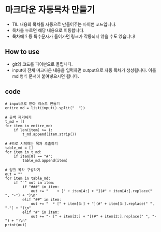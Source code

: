 
# 마크다운 자동목차 만들기

* TIL 내용의 목차를 자동으로 만들어주는 파이썬 코드입니다.
* 목차를 누르면 해당 내용으로 이동합니다.
* 목차에 ? 등 특수문자가 들어가면 링크가 작동되지 않을 수도 있습니다!

## How to use

- git의 코드를 파이썬으로 돌립니다.
- input에 전체 마크다운 내용을 입력하면 output으로 자동 목차가 생성됩니다. 이를 md 형식 문서에 붙여넣으시면 됩니다.


## code
```
# input으로 받아 리스트 만들기
entire_md = list(input().split("  "))

# 공백 제거하기
t_md = []
for item in entire_md:
    if len(item) >= 1:
        t_md.append(item.strip())

# #으로 시작하는 목차 추출하기
table_md = []
for item in t_md:
    if item[0] == "#":
        table_md.append(item)

# 링크 목차 구성하기
out = ""
for item in table_md:
    if "`" not in item:
        if "###" in item:
            out += "    + [" + item[4:] + "](#" + item[4:].replace(" ", "-") + ")\n"
        elif "##" in item:
            out += "  * [" + item[3:] + "](#" + item[3:].replace(" ", "-") + ")\n"
        elif "#" in item:
            out += "- [" + item[2:] + "](#" + item[2:].replace(" ", "-") + ")\n"
print(out)

